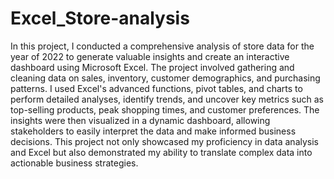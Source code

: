 # Excel_Store-analysis

In this project, I conducted a comprehensive analysis of store data for the year of 2022 to generate valuable insights and create an interactive dashboard using Microsoft Excel. The project involved gathering and cleaning data on sales, inventory, customer demographics, and purchasing patterns. I used Excel's advanced functions, pivot tables, and charts to perform detailed analyses, identify trends, and uncover key metrics such as top-selling products, peak shopping times, and customer preferences. The insights were then visualized in a dynamic dashboard, allowing stakeholders to easily interpret the data and make informed business decisions. This project not only showcased my proficiency in data analysis and Excel but also demonstrated my ability to translate complex data into actionable business strategies.
